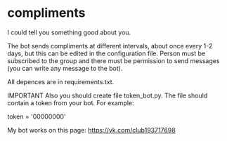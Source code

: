 # compliments
I could tell you something good about you.

The bot sends compliments at different intervals, about once every 1-2 days, but this can be edited in the configuration file.
Person must be subscribed to the group and there must be permission to send messages (you can write any message to the bot).

All depences are in requirements.txt.

IMPORTANT
Also you should create file token_bot.py. The file should contain a token from your bot.
For example:

token = '00000000'

My bot works on this page: https://vk.com/club193717698
